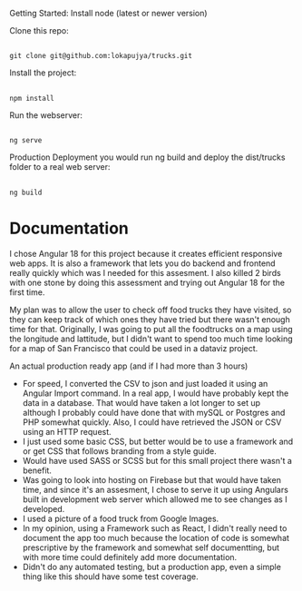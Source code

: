 Getting Started:
Install node (latest or newer version)

Clone this repo:
##
    git clone git@github.com:lokapujya/trucks.git

Install the project:
##
    npm install

Run the webserver:
##
    ng serve

Production Deployment you would run ng build and deploy the dist/trucks folder to a real web server:
##
    ng build

Documentation
====
I chose Angular 18 for this project because it creates efficient responsive web apps. It is also a framework 
that lets you do backend and frontend really quickly which was I needed for this assesment. I also killed 2 
birds with one stone by doing this assessment and trying out Angular 18 for the first time.

My plan was to allow the user to check off food trucks they have visited, so they can keep track of which ones they have tried
but there wasn't enough time for that. Originally, I was going to put all the foodtrucks on a map using the longitude and lattitude, but I didn't want to spend too much 
time looking for a map of San Francisco that could be used in a dataviz project.

An actual production ready app (and if I had more than 3 hours)
* For speed, I converted the CSV to json and just loaded it using an Angular Import command. In a real app,
I would have probably kept the data in a database. That would have taken a lot longer to set up although I
probably could have done that with mySQL or Postgres and PHP somewhat quickly. Also, I could have retrieved the JSON or CSV
using an HTTP request.
* I just used some basic CSS, but better would be to use a framework and or get CSS that follows branding from a style guide.
* Would have used SASS or SCSS but for this small project there wasn't a benefit.
* Was going to look into hosting on Firebase but that would have taken time, and since it's an assesment, I chose to serve it up using Angulars built in development 
web server which allowed me to see changes as I developed.
* I used a picture of a food truck from Google Images.
* In my opinion, using a Framework such as React, I didn't really need to document the app too much because the location of code is somewhat prescriptive by the framework 
and somewhat self documentting, but with more time could definitely add more documentation.
* Didn't do any automated testing, but a production app, even a simple thing like this should have some test coverage.


  
